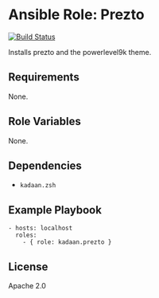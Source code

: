 # Ansible Role: Prezto

[![Build Status](https://travis-ci.org/kadaan/ansible-role-prezto.svg?branch=master)](https://travis-ci.org/kadaan/ansible-role-prezto)

Installs prezto and the powerlevel9k theme.

## Requirements

None.

## Role Variables

None.

## Dependencies

  - `kadaan.zsh`

## Example Playbook

    - hosts: localhost
      roles:
        - { role: kadaan.prezto }

## License

Apache 2.0
